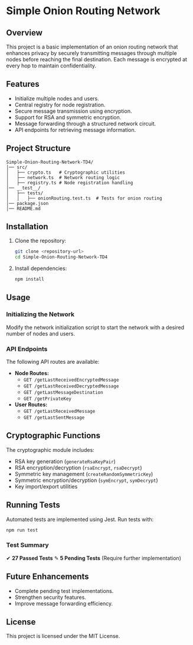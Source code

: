 # Simple Onion Routing Network

## Overview
This project is a basic implementation of an onion routing network that enhances privacy by securely transmitting messages through multiple nodes before reaching the final destination. Each message is encrypted at every hop to maintain confidentiality.

## Features
- Initialize multiple nodes and users.
- Central registry for node registration.
- Secure message transmission using encryption.
- Support for RSA and symmetric encryption.
- Message forwarding through a structured network circuit.
- API endpoints for retrieving message information.

## Project Structure
```
Simple-Onion-Routing-Network-TD4/
│── src/
│   ├── crypto.ts   # Cryptographic utilities
│   ├── network.ts  # Network routing logic
│   ├── registry.ts # Node registration handling
│── __test__/
│   ├── tests/
│   │   ├── onionRouting.test.ts  # Tests for onion routing
│── package.json
│── README.md
```

## Installation
1. Clone the repository:
   ```sh
   git clone <repository-url>
   cd Simple-Onion-Routing-Network-TD4
   ```
2. Install dependencies:
   ```sh
   npm install
   ```

## Usage
### Initializing the Network
Modify the network initialization script to start the network with a desired number of nodes and users.

### API Endpoints
The following API routes are available:
- **Node Routes:**
  - `GET /getLastReceivedEncryptedMessage`
  - `GET /getLastReceivedDecryptedMessage`
  - `GET /getLastMessageDestination`
  - `GET /getPrivateKey`
- **User Routes:**
  - `GET /getLastReceivedMessage`
  - `GET /getLastSentMessage`

## Cryptographic Functions
The cryptographic module includes:
- RSA key generation (`generateRsaKeyPair`)
- RSA encryption/decryption (`rsaEncrypt`, `rsaDecrypt`)
- Symmetric key management (`createRandomSymmetricKey`)
- Symmetric encryption/decryption (`symEncrypt`, `symDecrypt`)
- Key import/export utilities

## Running Tests
Automated tests are implemented using Jest.
Run tests with:
```sh
npm run test
```
### Test Summary
✔ **27 Passed Tests**
✎ **5 Pending Tests** (Require further implementation)

## Future Enhancements
- Complete pending test implementations.
- Strengthen security features.
- Improve message forwarding efficiency.

## License
This project is licensed under the MIT License.

